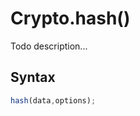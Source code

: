 # Crypto.hash()
Todo description...

<!-- examples -->
<!-- examples -->

## Syntax

```js
hash(data,options);
```

<!-- parameters -->
<!-- parameters -->

<!-- return -->
<!-- return -->
